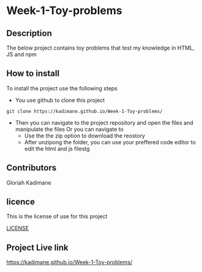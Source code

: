 # Week-1-Toy-problems

## Description

The below project contains toy problems that test my knowledge in HTML, JS and npm


## How to install
  To install the project use the following steps
 
  - You use github to clone this project
  
  ``` git
  git clone https://kadimane.github.io/Week-1-Toy-problems/
  
  ```
  - Then you can navigate to the project repository and open the files and manipulate the files
Or you can navigate to
     - Use the the zip option to download the reostory
     - After unzipong the folder, you can use your preffered  code editor to edit the html and js filestg
## Contributors 
Gloriah Kadimane

## licence
 This is the license of use for this project 
 
[LICENSE](https://github.com/Kadimane/Week-1-Toy-problems/LICENSE)

## Project Live link
https://kadimane.github.io/Week-1-Toy-problems/

